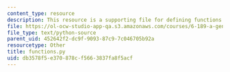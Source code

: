 ```yaml
---
content_type: resource
description: This resource is a supporting file for defining functions.
file: https://ol-ocw-studio-app-qa.s3.amazonaws.com/courses/6-189-a-gentle-introduction-to-programming-using-python-january-iap-2011/db3578f5e370878cf5663837fa8f5acf_functions.py
file_type: text/python-source
parent_uid: 452642f2-dc9f-9093-87c9-7c046705b92a
resourcetype: Other
title: functions.py
uid: db3578f5-e370-878c-f566-3837fa8f5acf
---
```

